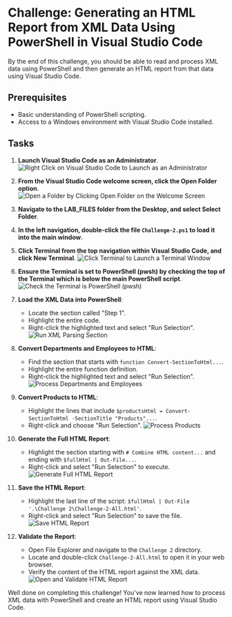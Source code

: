 
# Challenge: Generating an HTML Report from XML Data Using PowerShell in Visual Studio Code

By the end of this challenge, you should be able to read and process XML data using PowerShell and then generate an HTML report from that data using Visual Studio Code.

## Prerequisites

* Basic understanding of PowerShell scripting.
* Access to a Windows environment with Visual Studio Code installed.

## Tasks

1. **Launch Visual Studio Code as an Administrator**.
   ![Right Click on Visual Studio Code to Launch as an Administrator](./Images/Challenge-1.0.png "Right Click on Visual Studio Code to Launch as an Administrator")

2. **From the Visual Studio Code welcome screen, click the Open Folder option**.
   ![Open a Folder by Clicking Open Folder on the Welcome Screen](./Images/Challenge-1.1.png "Open a Folder by Clicking Open Folder on the Welcome Screen")

3. **Navigate to the LAB_FILES folder from the Desktop, and select Select Folder**.

4. **In the left navigation, double-click the file `Challenge-2.ps1` to load it into the main window**.

5. **Click Terminal from the top navigation within Visual Studio Code, and click New Terminal**.
   ![Click Terminal to Launch a Terminal Window](./Images/Challenge-1.2.png "Click Terminal to Launch a Terminal Window")

6. **Ensure the Terminal is set to PowerShell (pwsh) by checking the top of the Terminal which is below the main PowerShell script**.
   ![Check the Terminal is PowerShell (pwsh)](./Images/Challenge-1.3.png "Check the Terminal is PowerShell (pwsh)")

7. **Load the XML Data into PowerShell**:
   - Locate the section called "Step 1".
   - Highlight the entire code.
   - Right-click the highlighted text and select "Run Selection".
   ![Run XML Parsing Section](./Images/Challenge-1.4.png "Run XML Parsing Section")

8. **Convert Departments and Employees to HTML**:
   - Find the section that starts with `function Convert-SectionToHtml...`.
   - Highlight the entire function definition.
   - Right-click the highlighted text and select "Run Selection".
   ![Process Departments and Employees](./Images/Challenge-1.5.png "Process Departments and Employees")

9. **Convert Products to HTML**:
   - Highlight the lines that include `$productsHtml = Convert-SectionToHtml -SectionTitle "Products"...`.
   - Right-click and choose "Run Selection".
   ![Process Products](./Images/Challenge-1.6.png "Process Products")

10. **Generate the Full HTML Report**:
    - Highlight the section starting with `# Combine HTML content...` and ending with `$fullHtml | Out-File...`.
    - Right-click and select "Run Selection" to execute.
    ![Generate Full HTML Report](./Images/Challenge-1.7.png "Generate Full HTML Report")

11. **Save the HTML Report**:
    - Highlight the last line of the script: `$fullHtml | Out-File '.\Challenge 2\Challenge-2-All.html'`.
    - Right-click and select "Run Selection" to save the file.
    ![Save HTML Report](./Images/Challenge-1.8.png "Save HTML Report")

12. **Validate the Report**:
    - Open File Explorer and navigate to the `Challenge 2` directory.
    - Locate and double-click `Challenge-2-All.html` to open it in your web browser.
    - Verify the content of the HTML report against the XML data.
    ![Open and Validate HTML Report](./Images/Challenge-1.9.png "Open and Validate HTML Report")

Well done on completing this challenge! You've now learned how to process XML data with PowerShell and create an HTML report using Visual Studio Code.
